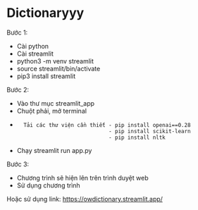 ﻿# Dictionaryyy
Bước 1: 
-	Cài python
-	Cài streamlit
- python3 -m venv streamlit
- source streamlit/bin/activate
- pip3 install streamlit

Bước 2: 
-	Vào thư mục streamlit_app
-	Chuột phải, mở terminal
-       Tải các thư viện cần thiết - pip install openai==0.28
                                   - pip install scikit-learn
                                   - pip install nltk
-	Chạy streamlit run app.py


Bước 3:
-	Chương trình sẽ hiện lên trên trình duyệt web
-	Sử dụng chương trình

Hoặc sử dụng link: https://owdictionary.streamlit.app/
